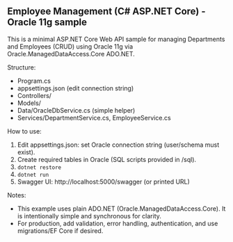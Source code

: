 Employee Management (C# ASP.NET Core) - Oracle 11g sample
--------------------------------------------------------

This is a minimal ASP.NET Core Web API sample for managing Departments and Employees (CRUD) using Oracle 11g via Oracle.ManagedDataAccess.Core ADO.NET.

Structure:
- Program.cs
- appsettings.json (edit connection string)
- Controllers/
- Models/
- Data/OracleDbService.cs (simple helper)
- Services/DepartmentService.cs, EmployeeService.cs

How to use:
1. Edit appsettings.json: set Oracle connection string (user/schema must exist).
2. Create required tables in Oracle (SQL scripts provided in /sql).
3. `dotnet restore`
4. `dotnet run`
5. Swagger UI: http://localhost:5000/swagger (or printed URL)

Notes:
- This example uses plain ADO.NET (Oracle.ManagedDataAccess.Core). It is intentionally simple and synchronous for clarity.
- For production, add validation, error handling, authentication, and use migrations/EF Core if desired.
